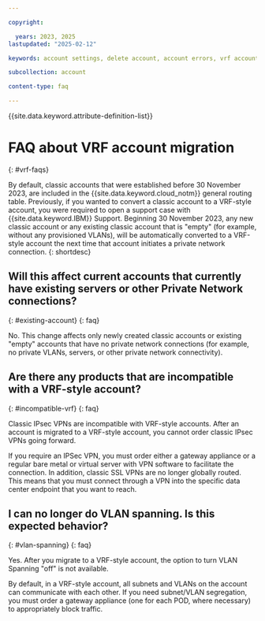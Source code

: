 ```yaml
---

copyright:

  years: 2023, 2025
lastupdated: "2025-02-12"

keywords: account settings, delete account, account errors, vrf account migration, account migration, vrf, classic account

subcollection: account

content-type: faq

---
```


{{site.data.keyword.attribute-definition-list}}

# FAQ about VRF account migration
{: #vrf-faqs}

By default, classic accounts that were established before 30 November 2023, are included in the {{site.data.keyword.cloud_notm}} general routing table. Previously, if you wanted to convert a classic account to a VRF-style account, you were required to open a support case with {{site.data.keyword.IBM}} Support. Beginning 30 November 2023, any new classic account or any existing classic account that is "empty" (for example, without any provisioned VLANs), will be automatically converted to a VRF-style account the next time that account initiates a private network connection.
{: shortdesc}

## Will this affect current accounts that currently have existing servers or other Private Network connections?
{: #existing-account}
{: faq}

No. This change affects only newly created classic accounts or existing "empty" accounts that have no private network connections (for example, no private VLANs, servers, or other private network connectivity).

## Are there any products that are incompatible with a VRF-style account?
{: #incompatible-vrf}
{: faq}

Classic IPsec VPNs are incompatible with VRF-style accounts. After an account is migrated to a VRF-style account, you cannot order classic IPsec VPNs going forward.

If you require an IPSec VPN, you must order either a gateway appliance or a regular bare metal or virtual server with VPN software to facilitate the connection. In addition, classic SSL VPNs are no longer globally routed. This means that you must connect through a VPN into the specific data center endpoint that you want to reach.

## I can no longer do VLAN spanning. Is this expected behavior?
{: #vlan-spanning}
{: faq}

Yes. After you migrate to a VRF-style account, the option to turn VLAN Spanning "off" is not available.

By default, in a VRF-style account, all subnets and VLANs on the account can communicate with each other. If you need subnet/VLAN segregation, you must order a gateway appliance (one for each POD, where necessary) to appropriately block traffic.
